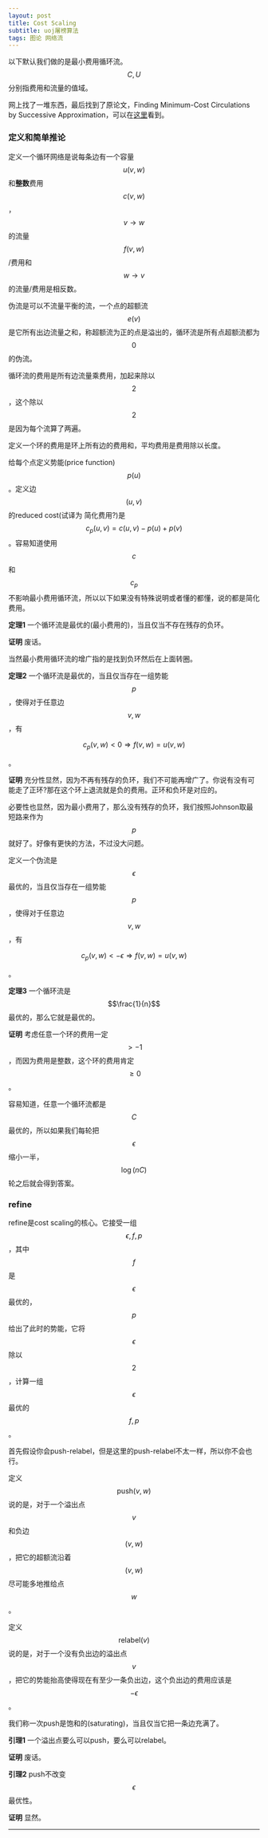 ```yaml
---
layout: post
title: Cost Scaling
subtitle: uoj屠榜算法
tags: 图论 网络流
---
```


以下默认我们做的是最小费用循环流。$$C,U$$分别指费用和流量的值域。

网上找了一堆东西，最后找到了原论文，Finding Minimum-Cost Circulations by Successive Approximation，可以在[这里](https://apps.dtic.mil/sti/pdfs/ADA194028.pdf)看到。

### 定义和简单推论

定义一个循环网络是说每条边有一个容量$$u(v,w)$$和**整数**费用$$c(v,w)$$，$$v\rightarrow w$$的流量$$f(v,w)$$/费用和$$w\rightarrow v$$的流量/费用是相反数。

伪流是可以不流量平衡的流，一个点的超额流$$e(v)$$是它所有出边流量之和，称超额流为正的点是溢出的，循环流是所有点超额流都为$$0$$的伪流。

循环流的费用是所有边流量乘费用，加起来除以$$2$$，这个除以$$2$$是因为每个流算了两遍。

定义一个环的费用是环上所有边的费用和，平均费用是费用除以长度。

给每个点定义势能(price function)$$p(u)$$。定义边$$(u,v)$$的reduced cost(试译为 简化费用?)是$$c_p(u,v)=c(u,v)-p(u)+p(v)$$。容易知道使用$$c$$和$$c_p$$不影响最小费用循环流，所以以下如果没有特殊说明或者懂的都懂，说的都是简化费用。

**定理1** 一个循环流是最优的(最小费用的)，当且仅当不存在残存的负环。

**证明** 废话。

当然最小费用循环流的增广指的是找到负环然后在上面转圈。

**定理2** 一个循环流是最优的，当且仅当存在一组势能$$p$$，使得对于任意边$$v,w$$，有

$$
c_p(v,w)<0\Rightarrow f(v,w)=u(v,w)
$$

。

**证明** 充分性显然，因为不再有残存的负环，我们不可能再增广了。你说有没有可能走了正环?那在这个环上退流就是负的费用。正环和负环是对应的。

必要性也显然，因为最小费用了，那么没有残存的负环，我们按照Johnson取最短路来作为$$p$$就好了。好像有更快的方法，不过没大问题。

定义一个伪流是$$\epsilon$$最优的，当且仅当存在一组势能$$p$$，使得对于任意边$$v,w$$，有

$$
c_p(v,w)<-\epsilon\Rightarrow f(v,w)=u(v,w)
$$

。

**定理3** 一个循环流是$$\frac{1}{n}$$最优的，那么它就是最优的。

**证明** 考虑任意一个环的费用一定$$>-1$$，而因为费用是整数，这个环的费用肯定$$\geq 0$$。

容易知道，任意一个循环流都是$$C$$最优的，所以如果我们每轮把$$\epsilon$$缩小一半，$$\log(nC)$$轮之后就会得到答案。

### refine

refine是cost scaling的核心。它接受一组$$\epsilon,f,p$$，其中$$f$$是$$\epsilon$$最优的，$$p$$给出了此时的势能，它将$$\epsilon$$除以$$2$$，计算一组$$\epsilon$$最优的$$f,p$$。

首先假设你会push-relabel，但是这里的push-relabel不太一样，所以你不会也行。

定义$$\mathrm{push}(v,w)$$说的是，对于一个溢出点$$v$$和负边$$(v,w)$$，把它的超额流沿着$$(v,w)$$尽可能多地推给点$$w$$。

定义$$\mathrm{relabel}(v)$$说的是，对于一个没有负出边的溢出点$$v$$，把它的势能抬高使得现在有至少一条负出边，这个负出边的费用应该是$$-\epsilon$$。

我们称一次push是饱和的(saturating)，当且仅当它把一条边充满了。

**引理1** 一个溢出点要么可以push，要么可以relabel。

**证明** 废话。

**引理2** push不改变$$\epsilon$$最优性。

**证明** 显然。

****